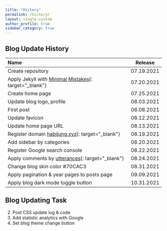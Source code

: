 ```yaml
---
title: "History"
permalink: /history/
layout: single-custom
author_profile: true
sidebar_category: true
---
```


## Blog Update History

| Name                                                                                                   | Release         |
| :---                                                                                                   | :-----:         |
| Create repository                                                                                      | 07.19.2021      |
| Apply Jekyll with [Minimal Mistakes](https://mmistakes.github.io/minimal-mistakes/){: target="_blank"} | 07.20.2021      |
| Create home page                                                                                       | 07.25.2021      |
| Update blog logo, profile                                                                              | 08.03.2021      |
| First post                                                                                             | 08.08.2021      |
| Update favicon                                                                                         | 08.12.2021      |
| Update home page URL                                                                                   | 08.13.2021      |
| Register domain [habijung.xyz](https://habijung.xyz){: target="_blank"}                                | 08.19.2021      |
| Add sidebar by categories                                                                              | 08.20.2021      |
| Register Google search console                                                                         | 08.22.2021      |
| Apply comments by [utterances](https://utteranc.es/){: target="_blank"}                                | 08.24.2021      |
| Change blog skin color #70CAC3                                                                         | 08.31.2021      |
| Apply pagination & year pages to posts page                                                            | 09.09.2021      |
| Apply blog dark mode toggle button                                                                     | 10.31.2021      |


## Blog Updating Task

2. Post CSS update log & code
3. Add statistic analytics with Google
4. Set blog theme change button
